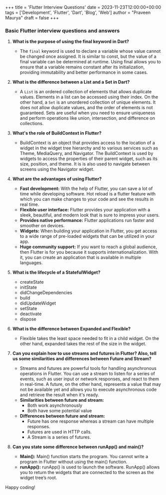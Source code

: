 +++
title = 'Flutter Interview Questions'
date = 2023-11-23T12:00:00+00:00
tags = ['Development', 'Flutter', 'Dart', 'Blog', 'Web']
author = "Praveen Maurya"
draft = false
+++

### Basic Flutter interview questions and answers

1. **What is the purpose of using the final keyword in Dart?**
    - The `final` keyword is used to declare a variable whose value cannot be changed once assigned. It is similar to const, but the value of a final variable can be determined at runtime. Using final allows you to ensure that a variable remains constant after its initialization, providing immutability and better performance in some cases.

2. **What is the difference between a List and a Set in Dart?**
    - A `List` is an ordered collection of elements that allows duplicate values. Elements in a list can be accessed using their index. On the other hand, a `Set` is an unordered collection of unique elements. It does not allow duplicate values, and the order of elements is not guaranteed. Sets are useful when you need to ensure uniqueness and perform operations like union, intersection, and difference on collections.

3. **What's the role of BuildContext in Flutter?**
    - BuildContext is an object that provides access to the location of a widget in the widget tree hierarchy and to various services such as Theme, MediaQuery, and Navigator. The BuildContext is used by widgets to access the properties of their parent widget, such as its size, position, and theme. It is is also used to navigate between screens using the Navigator widget.

4. **What are the advantages of using Flutter?**
    - **Fast development:** With the help of Flutter, you can save a lot of time while developing software. Hot reload is a flutter feature with which you can make changes to your code and see the results in real time.
    - **Flexible user interface:** Flutter provides your application with a sleek, beautiful, and modern look that is sure to impress your users.
    - **Provides native performance:** Flutter applications run faster and smoother on devices.
    - **Widgets:** When building your application in Flutter, you get access to a wide range of pre-loaded widgets that can be utilized in your app.
    - **Huge community support:** If you want to reach a global audience, then Flutter is for you because it supports internationalization. With it, you can create an application that is available in multiple languages.

5. **What is the lifecycle of a StatefulWidget?**
    - createState
    - initState
    - didChangeDependencies
    - build
    - didUpdateWidget
    - setState
    - deactivate
    - dispose

6. **What is the difference between Expanded and Flexible?**
    - Flexible takes the least space needed to fit in a child widget. On the other hand, expanded takes the rest of the size in the widget.

7. **Can you explain how to use streams and futures in Flutter? Also, tell us some similarities and differences between Future and Stream?**
    - Streams and futures are powerful tools for handling asynchronous operations in Flutter. You can use a stream to listen for a series of events, such as user input or network responses, and react to them in real-time. A future, on the other hand, represents a value that may not be available yet and allows you to execute asynchronous code and retrieve the result when it's ready.
    - **Similarities between future and stream:**
        - Both work asynchronously
        - Both have some potential value
    - **Differences between future and stream:**
        - Future has one response whereas a stream can have multiple responses.
        - Futures are used in HTTP calls.
        - A Stream is a series of futures.

8. **Can you state some difference between runApp() and main()?**
    - **Main():** Main() function starts the program. You cannot write a program in Flutter without using the main() function.
    -  **runApp():** runApp() is used to launch the software. RunApp() allows you to return the widgets that are connected to the screen as the widget tree’s root.







Happy coding!